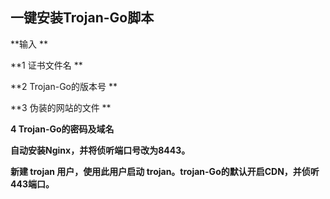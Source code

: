 ## 一键安装Trojan-Go脚本


**输入 **

**1 证书文件名 **

**2 Trojan-Go的版本号 **

**3 伪装的网站的文件 **

**4 Trojan-Go的密码及域名**


**自动安装Nginx，并将侦听端口号改为8443。**

**新建 trojan 用户，使用此用户启动 trojan。trojan-Go的默认开启CDN，并侦听443端口。**


